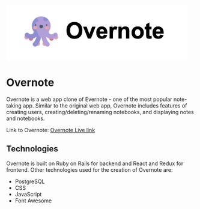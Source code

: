 
![alt_text](https://github.com/shinara03/Overnote/blob/master/app/assets/images/readMe/overnote.png?raw=true)

# Overnote 

<!-- ## [Overnote Live link](https://evernote-clone-fsp.herokuapp.com/#/) -->
Overnote is a web app clone of Evernote - one of the most popular note-taking app. Similar to the original web app, Overnote includes features of creating users, creating/deleting/renaming notebooks, and displaying notes and notebooks. 

Link to Overnote: [Overnote Live link](https://evernote-clone-fsp.herokuapp.com/#/) 

## Technologies

Overnote is built on Ruby on Rails for backend and React and Redux for frontend. Other technologies used for the creation of Overnote are: 
* PostgreSQL
* CSS
* JavaScript 
* Font Awesome






 <!-- With the base of Rails for backend and React and Redux for frontend,  -->